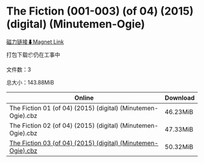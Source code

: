 # The Fiction (001-003) (of 04) (2015) (digital) (Minutemen-Ogie)

[磁力链接⬇Magnet Link](magnet:?xt=urn:btih:4a5a9cc7ea67ddca46a42ad4794ea8d23c56464e&dn=The%20Fiction%20%28001-003%29%20%28of%2004%29%20%282015%29%20%28digital%29%20%28Minutemen-Ogie%29)

打包下载📦仍在工事中

文件数：3

总大小：143.88MiB

Online | Download
--- | ---
The Fiction 01 (of 04) (2015) (digital) (Minutemen-Ogie).cbz | 46.23MiB
The Fiction 02 (of 04) (2015) (digital) (Minutemen-Ogie).cbz | 47.33MiB
[The Fiction 03 (of 04) (2015) (digital) (Minutemen-Ogie).cbz](https://github.com/alicewish/markdown/blob/master/comic/Fiction-03-of-04-2015-digital-Minutemen-Ogie-cbz.md) | 50.32MiB